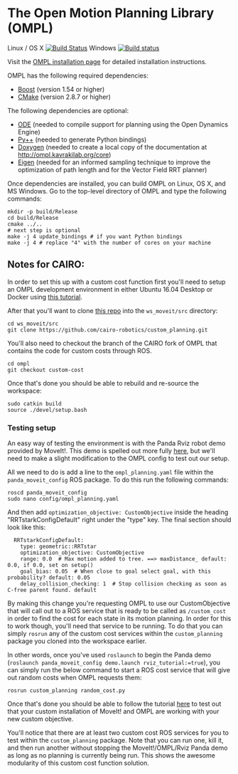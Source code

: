 The Open Motion Planning Library (OMPL)
=======================================

Linux / OS X [![Build Status](https://travis-ci.org/ompl/ompl.svg?branch=master)](https://travis-ci.org/ompl/ompl)
Windows [![Build status](https://ci.appveyor.com/api/projects/status/valuv9sabye1y35n/branch/master?svg=true)](https://ci.appveyor.com/project/mamoll/ompl/branch/master)

Visit the [OMPL installation page](http://ompl.kavrakilab.org/core/installation.html) for
detailed installation instructions.

OMPL has the following required dependencies:

* [Boost](http://www.boost.org) (version 1.54 or higher)
* [CMake](http://www.cmake.org) (version 2.8.7 or higher)

The following dependencies are optional:

* [ODE](http://ode.org) (needed to compile support for planning using the Open Dynamics Engine)
* [Py++](https://bitbucket.org/ompl/ompl/src/tip/doc/markdown/installPyPlusPlus.md) (needed to generate Python bindings)
* [Doxygen](http://www.doxygen.org) (needed to create a local copy of the documentation at
  http://ompl.kavrakilab.org/core)
* [Eigen](http://eigen.tuxfamily.org) (needed for an informed sampling technique to improve the optimization of path length and for the Vector Field RRT planner)

Once dependencies are installed, you can build OMPL on Linux, OS X,
and MS Windows. Go to the top-level directory of OMPL and type the
following commands:

    mkdir -p build/Release
    cd build/Release
    cmake ../..
    # next step is optional
    make -j 4 update_bindings # if you want Python bindings
    make -j 4 # replace "4" with the number of cores on your machine
    
    
##  Notes for CAIRO:

In order to set this up with a custom cost function first you'll need to setup an OMPL development environment in either Ubuntu 16.04 Desktop or Docker using [this tutorial](https://jack-kawell.com/2019/06/24/installing-ompl/).

After that you'll want to clone [this repo](https://github.com/cairo-robotics/custom_planning.git) into the `ws_moveit/src` directory:

```
cd ws_moveit/src
git clone https://github.com/cairo-robotics/custom_planning.git
```

You'll also need to checkout the branch of the CAIRO fork of OMPL that contains the code for custom costs through ROS.

```
cd ompl
git checkout custom-cost
```

Once that's done you should be able to rebuild and re-source the workspace:

```
sudo catkin build
source ./devel/setup.bash
```

### Testing setup

An easy way of testing the environment is with the Panda Rviz robot demo provided by MoveIt!. This demo is spelled out more fully [here](http://docs.ros.org/kinetic/api/moveit_tutorials/html/doc/quickstart_in_rviz/quickstart_in_rviz_tutorial.html), but we'll need to make a slight modification to the OMPL config to test out our setup.

All we need to do is add a line to the `ompl_planning.yaml` file within the `panda_moveit_config` ROS package. To do this run the following commands:

```
roscd panda_moveit_config
sudo nano config/ompl_planning.yaml
```

And then add `optimization_objective: CustomObjective` inside the heading "RRTstarkConfigDefault" right under the "type" key. The final section should look like this:

```
  RRTstarkConfigDefault:
    type: geometric::RRTstar
    optimization_objective: CustomObjective
    range: 0.0  # Max motion added to tree. ==> maxDistance_ default: 0.0, if 0.0, set on setup()
    goal_bias: 0.05  # When close to goal select goal, with this probability? default: 0.05
    delay_collision_checking: 1  # Stop collision checking as soon as C-free parent found. default
```

By making this change you're requesting OMPL to use our CustomObjective that will call out to a ROS service that is ready to be called as `/custom_cost` in order to find the cost for each state in its motion planning. In order for this to work though, you'll need that service to be running. To do that you can simply `rosrun` any of the custom cost services within the `custom_planning` package you cloned into the workspace earlier.

In other words, once you've used `roslaunch` to begin the Panda demo (`roslaunch panda_moveit_config demo.launch rviz_tutorial:=true`), you can simply run the below command to start a ROS cost service that will give out random costs when OMPL requests them:

```
rosrun custom_planning random_cost.py
```

Once that's done you should be able to follow the tutorial [here](http://docs.ros.org/kinetic/api/moveit_tutorials/html/doc/quickstart_in_rviz/quickstart_in_rviz_tutorial.html) to test out that your custom installation of MoveIt! and OMPL are working with your new custom objective.

You'll notice that there are at least two custom cost ROS services for you to test within the `custom_planning` package. Note that you can run one, kill it, and then run another without stopping the MoveIt!/OMPL/Rviz Panda demo as long as no planning is currently being run. This shows the awesome modularity of this custom cost function solution.
